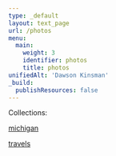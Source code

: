 ```yaml
---
type: _default
layout: text_page
url: /photos
menu:
  main:
    weight: 3
    identifier: photos
    title: photos
unifiedAlt: 'Dawson Kinsman'
_build:
  publishResources: false
---
```


Collections:

<u>[michigan](/photos/michigan)</u> 

<u>[travels](/photos/travels)</u>